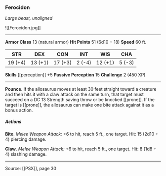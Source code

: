 ### Ferocidon
_Large beast, unaligned_

![[Ferocidon.jpg]]




---

**Armor Class** 13 (natural armor)
**Hit Points** 51 (6d10 + 18)
**Speed** 60 ft.

| STR     | DEX     | CON     | INT     | WIS     | CHA     |
|---------|---------|---------|---------|---------|---------|
| 19 (+4) | 13 (+1) | 17 (+3) | 2 (-4) | 12 (+1) | 5 (-3) |

**Skills** [[perception]] +5
**Passive Perception** 15
**Challenge** 2 (450 XP)

---

**Pounce**. If the allosaurus moves at least 30 feet straight toward a creature and then hits it with a claw attack on the same turn, that target must succeed on a DC 13 Strength saving throw or be knocked [[prone]]. If the target is [[prone]], the allosaurus can make one bite attack against it as a bonus action.

##### Actions
**Bite**. _Melee Weapon Attack:_ +6 to hit, reach 5 ft., one target. Hit: 15 (2d10 + 4) piercing damage.

**Claw**. _Melee Weapon Attack:_ +6 to hit, reach 5 ft., one target. Hit: 8 (1d8 + 4) slashing damage.


---

Source: [[PSX]], page 30